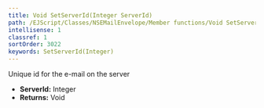 ```yaml
---
title: Void SetServerId(Integer ServerId)
path: /EJScript/Classes/NSEMailEnvelope/Member functions/Void SetServerId(Integer p_0)
intellisense: 1
classref: 1
sortOrder: 3022
keywords: SetServerId(Integer)
---
```



Unique id for the e-mail on the server



* **ServerId:** Integer
* **Returns:** Void


